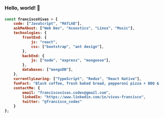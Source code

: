 ### Hello, world! 🦊

<!--
**Francisco-Vivas/francisco-vivas** is a ✨ _special_ ✨ repository because its `README.md` (this file) appears on your GitHub profile.-->
<h4>
  
```javascript
const franciscoVivas = {
    code: ["JavaScript", "MATLAB"],
    askMeAbout: ["Web Dev", "Acoustics", "Linux", "Music"],
    technologies: {
        frontEnd: {
            js: "react",
            css: ["bootstrap", "ant design"],
        },
        backEnd: {
            js: ["node", "express", "mongoose"],
        },
        databases: ["mongoDB"],
    },
    currentlyLearing: ["TypeScript", "Redux", "React Native"],
    funFact: "Black coffee, fresh baked bread, pepperoni pizza + BBQ & chocolate donuts."
    contactMe: {
        email: "franciscovivas.codes@gmail.com",
        linkedIn: "https://www.linkedin.com/in/vivas-francisco",
        twitter: "@francisco_codes"
    }
};
```
</h4>

